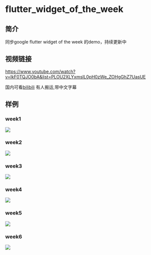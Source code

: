 # flutter_widget_of_the_week
## 简介
同步google flutter widget of the week 的demo，持续更新中
## 视频链接
https://www.youtube.com/watch?v=lkF0TQJO0bA&list=PLOU2XLYxmsIL0pH0zWe_ZOHgGhZ7UasUE

国内可看[bilibili](https://www.bilibili.com/video/av40410258) 有人搬运,带中文字幕
## 样例
### week1
![](https://user-gold-cdn.xitu.io/2019/1/10/1683734a3f89fe5c?w=323&h=571&f=png&s=15733)
### week2
![](https://user-gold-cdn.xitu.io/2019/1/10/1683734b466b7c65?w=321&h=571&f=png&s=21014)
### week3
![](https://user-gold-cdn.xitu.io/2019/1/10/1683734c0739d499?w=322&h=571&f=png&s=15817)
### week4
![](https://user-gold-cdn.xitu.io/2019/1/10/16837344eefe7d66?w=324&h=571&f=gif&s=238074)
### week5
![](https://user-gold-cdn.xitu.io/2019/2/2/168ada1f3702e4ae?w=314&h=566&f=png&s=99642)
### week6
![](https://user-gold-cdn.xitu.io/2019/2/2/168ada2463a7c96d?w=321&h=571&f=gif&s=19056)
